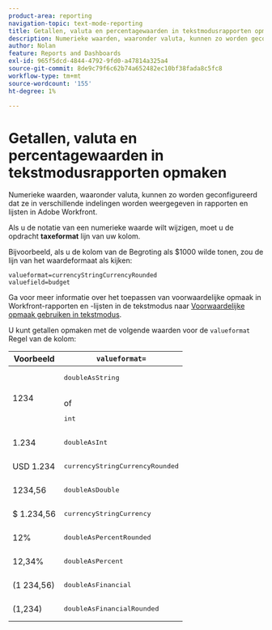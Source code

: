 ```yaml
---
product-area: reporting
navigation-topic: text-mode-reporting
title: Getallen, valuta en percentagewaarden in tekstmodusrapporten opmaken
description: Numerieke waarden, waaronder valuta, kunnen zo worden geconfigureerd dat ze in verschillende indelingen worden weergegeven in rapporten en lijsten in Adobe Workfront.
author: Nolan
feature: Reports and Dashboards
exl-id: 965f5dcd-4844-4792-9fd0-a47814a325a4
source-git-commit: 8de9c79f6c62b74a652482ec10bf38fada8c5fc8
workflow-type: tm+mt
source-wordcount: '155'
ht-degree: 1%

---
```


# Getallen, valuta en percentagewaarden in tekstmodusrapporten opmaken

<!-- Audited: 2/2024 -->

Numerieke waarden, waaronder valuta, kunnen zo worden geconfigureerd dat ze in verschillende indelingen worden weergegeven in rapporten en lijsten in Adobe Workfront.

Als u de notatie van een numerieke waarde wilt wijzigen, moet u de opdracht **taxeformat** lijn van uw kolom.

Bijvoorbeeld, als u de kolom van de Begroting als $1000 wilde tonen, zou de lijn van het waardeformaat als kijken:

```
valueformat=currencyStringCurrencyRounded
valuefield=budget
```

Ga voor meer informatie over het toepassen van voorwaardelijke opmaak in Workfront-rapporten en -lijsten in de tekstmodus naar [Voorwaardelijke opmaak gebruiken in tekstmodus](../../../reports-and-dashboards/reports/text-mode/use-conditional-formatting-text-mode.md).

U kunt getallen opmaken met de volgende waarden voor de `valueformat` Regel van de kolom:

| Voorbeeld | `valueformat=` |
|---|---|
| 1234 | <pre>doubleAsString</pre> <br>of <br><pre>int</pre> |
| 1.234 | <pre>doubleAsInt</pre> |
| USD 1.234 | <pre>currencyStringCurrencyRounded</pre> |
| 1234,56 | <pre>doubleAsDouble</pre> |
| $ 1.234,56 | <pre>currencyStringCurrency</pre> |
| 12% | <pre>doubleAsPercentRounded</pre> |
| 12,34% | <pre>doubleAsPercent</pre> |
| (1 234,56) | <pre>doubleAsFinancial</pre> |
| (1,234) | <pre>doubleAsFinancialRounded</pre> |

